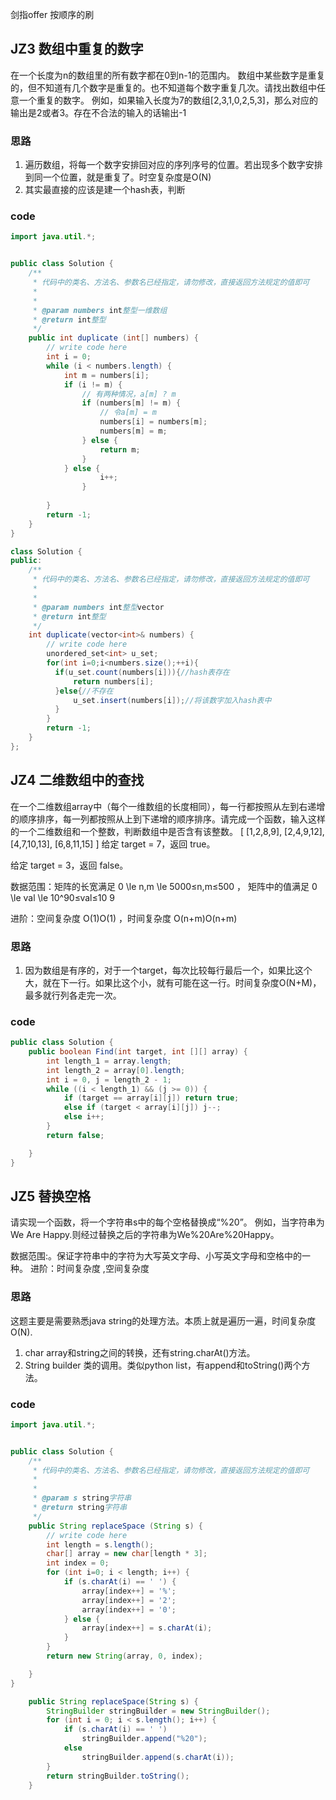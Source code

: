 剑指offer 按顺序的刷

## JZ3 数组中重复的数字

在一个长度为n的数组里的所有数字都在0到n-1的范围内。 数组中某些数字是重复的，但不知道有几个数字是重复的。也不知道每个数字重复几次。请找出数组中任意一个重复的数字。 例如，如果输入长度为7的数组[2,3,1,0,2,5,3]，那么对应的输出是2或者3。存在不合法的输入的话输出-1

### 思路
1. 遍历数组，将每一个数字安排回对应的序列序号的位置。若出现多个数字安排到同一个位置，就是重复了。时空复杂度是O(N)
2. 其实最直接的应该是建一个hash表，判断

### code
``` java
import java.util.*;


public class Solution {
    /**
     * 代码中的类名、方法名、参数名已经指定，请勿修改，直接返回方法规定的值即可
     *
     * 
     * @param numbers int整型一维数组 
     * @return int整型
     */
    public int duplicate (int[] numbers) {
        // write code here
        int i = 0;
        while (i < numbers.length) {
            int m = numbers[i];
            if (i != m) {
                // 有两种情况，a[m] ? m
                if (numbers[m] != m) {
                    // 令a[m] = m
                    numbers[i] = numbers[m];
                    numbers[m] = m;
                } else {
                    return m;
                } 
            } else {
                    i++;
                }
            
        }
        return -1;
    }
}
```

```java
class Solution {
public:
    /**
     * 代码中的类名、方法名、参数名已经指定，请勿修改，直接返回方法规定的值即可
     *
     * 
     * @param numbers int整型vector 
     * @return int整型
     */
    int duplicate(vector<int>& numbers) {
        // write code here
        unordered_set<int> u_set;
        for(int i=0;i<numbers.size();++i){
          if(u_set.count(numbers[i])){//hash表存在
              return numbers[i];
          }else{//不存在
              u_set.insert(numbers[i]);//将该数字加入hash表中
          }
        }
        return -1;
    }
};
```

## JZ4 二维数组中的查找

在一个二维数组array中（每个一维数组的长度相同），每一行都按照从左到右递增的顺序排序，每一列都按照从上到下递增的顺序排序。请完成一个函数，输入这样的一个二维数组和一个整数，判断数组中是否含有该整数。
[
[1,2,8,9],
[2,4,9,12],
[4,7,10,13],
[6,8,11,15]
]
给定 target = 7，返回 true。

给定 target = 3，返回 false。

数据范围：矩阵的长宽满足 0 \le n,m \le 5000≤n,m≤500 ， 矩阵中的值满足 0 \le val \le 10^90≤val≤10 
9
 
进阶：空间复杂度 O(1)O(1) ，时间复杂度 O(n+m)O(n+m)

### 思路
1. 因为数组是有序的，对于一个target，每次比较每行最后一个，如果比这个大，就在下一行。如果比这个小，就有可能在这一行。时间复杂度O(N+M)，最多就行列各走完一次。

### code
``` java
public class Solution {
    public boolean Find(int target, int [][] array) {
        int length_1 = array.length;
        int length_2 = array[0].length;
        int i = 0, j = length_2 - 1;
        while ((i < length_1) && (j >= 0)) {
            if (target == array[i][j]) return true;
            else if (target < array[i][j]) j--;
            else i++;
        }
        return false;

    }
}
```

## JZ5 替换空格

请实现一个函数，将一个字符串s中的每个空格替换成“%20”。
例如，当字符串为We Are Happy.则经过替换之后的字符串为We%20Are%20Happy。

数据范围:。保证字符串中的字符为大写英文字母、小写英文字母和空格中的一种。
进阶：时间复杂度  ,空间复杂度

### 思路
这题主要是需要熟悉java string的处理方法。本质上就是遍历一遍，时间复杂度O(N).
1. char array和string之间的转换，还有string.charAt()方法。
2. String builder 类的调用。类似python list，有append和toString()两个方法。
### code
```java
import java.util.*;


public class Solution {
    /**
     * 代码中的类名、方法名、参数名已经指定，请勿修改，直接返回方法规定的值即可
     *
     * 
     * @param s string字符串 
     * @return string字符串
     */
    public String replaceSpace (String s) {
        // write code here
        int length = s.length();
        char[] array = new char[length * 3];
        int index = 0;
        for (int i=0; i < length; i++) {
            if (s.charAt(i) == ' ') {
                array[index++] = '%';
                array[index++] = '2';
                array[index++] = '0';
            } else {
                array[index++] = s.charAt(i);
            }
        }
        return new String(array, 0, index);

    }
}
```

```java
    public String replaceSpace(String s) {
        StringBuilder stringBuilder = new StringBuilder();
        for (int i = 0; i < s.length(); i++) {
            if (s.charAt(i) == ' ')
                stringBuilder.append("%20");
            else
                stringBuilder.append(s.charAt(i));
        }
        return stringBuilder.toString();
    }
```